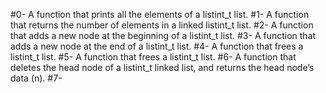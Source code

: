 #0- A function that prints all the elements of a listint_t list.
#1- A function that returns the number of elements in a linked listint_t list.
#2- A function that adds a new node at the beginning of a listint_t list.
#3- A function that adds a new node at the end of a listint_t list.
#4- A function that frees a listint_t list. 
#5- A function that frees a listint_t list. 
#6- A function that deletes the head node of a listint_t linked list, and returns the head node’s data (n).
#7-  

